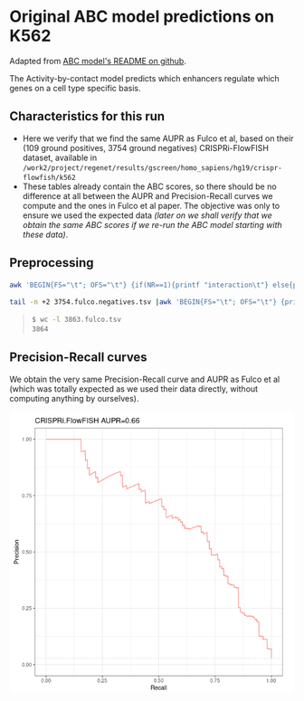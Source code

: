 # Original ABC model predictions on K562

Adapted from [ABC model's README on github](https://github.com/broadinstitute/ABC-Enhancer-Gene-Prediction).

The Activity-by-contact model predicts which enhancers regulate which genes on a cell type specific basis.

## Characteristics for this run

* Here we verify that we find the same AUPR as Fulco et al, based on their (109 ground positives, 3754 ground negatives) CRISPRi-FlowFISH dataset, available in `/work2/project/regenet/results/gscreen/homo_sapiens/hg19/crispr-flowfish/k562`
* These tables already contain the ABC scores, so there should be no difference at all between the AUPR and Precision-Recall curves we compute and the ones in Fulco et al paper. The objective was only to ensure we used the expected data *(later on we shall verify that we obtain the same ABC scores if we re-run the ABC model starting with these data)*.

## Preprocessing

```bash
awk 'BEGIN{FS="\t"; OFS="\t"} {if(NR==1){printf "interaction\t"} else{printf "1\t"}; print $1, $2, $3, $5, $19, $22, $23}' 109.fulco.positives.tsv > 3863.fulco.tsv
```

```bash
tail -n +2 3754.fulco.negatives.tsv |awk 'BEGIN{FS="\t"; OFS="\t"} {print 0, $1, $2, $3, $5, $19, $22, $23}' >> 3863.fulco.tsv
```

> ```bash
> $ wc -l 3863.fulco.tsv 
> 3864
> ```

## Precision-Recall curves

We obtain the very same Precision-Recall curve and AUPR as Fulco et al (which was totally expected as we used their data directly, without computing anything by ourselves).

![Image: Precision-Recall curve](precision_recall_with_aupr_crispri_flowfish.png)